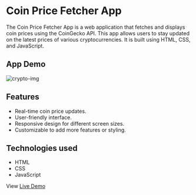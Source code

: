 
# Coin Price Fetcher App

The Coin Price Fetcher App is a web application that fetches and displays coin prices using the CoinGecko API. This app allows users to stay updated on the latest prices of various cryptocurrencies. It is built using HTML, CSS, and JavaScript.

## App Demo

![crypto-img](https://github.com/prankur738/Fetch-CoinPrices-with-CoinGeckoAPI/assets/58555740/2054957b-66c9-4135-9924-e0735ed493b8)

## Features

- Real-time coin price updates.
- User-friendly interface.
- Responsive design for different screen sizes.
- Customizable to add more features or styling.

## Technologies used

- HTML
- CSS
- JavaScript

View [Live Demo](https://master.d2cudw0ppsflm2.amplifyapp.com/)
